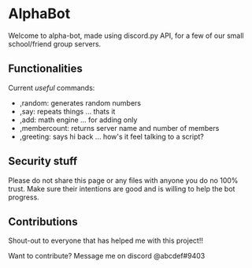 # AlphaBot

Welcome to alpha-bot, made using discord.py API, for a few of our small school/friend group servers. 

## Functionalities
Current *useful* commands:
* ,random: generates random numbers
* ,say: repeats things ... thats it
* ,add: math engine ... for adding only
* ,membercount: returns server name and number of members
* ,greeting: says hi back ... how's it feel talking to a script?

## Security stuff
Please do not share this page or any files with anyone you do no 100% trust. Make sure their intentions are good and is willing to help the bot progress. 

## Contributions
Shout-out to everyone that has helped me with this project!!

Want to contribute? Message me on discord @abcdef#9403
